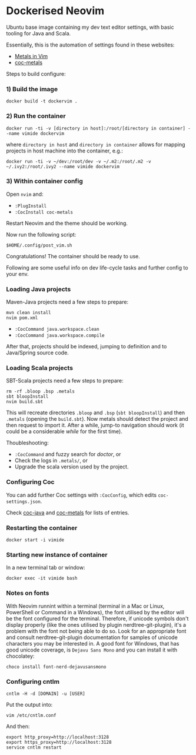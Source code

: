 # Dockerised Neovim

Ubuntu base image containing my dev text editor settings, with basic tooling for Java and Scala.

Essentially, this is the automation of settings found in these websites:
- [Metals in Vim](https://scalameta.org/metals/docs/editors/vim.html)
- [coc-metals](https://github.com/scalameta/coc-metals)

Steps to build configure:

### 1) Build the image

    docker build -t dockervim .

### 2) Run the container

    docker run -ti -v [directory in host]:/root/[directory in container] --name vimide dockervim

where `directory in host` and `directory in container` allows for mapping projects in host machine into the container, e.g.:

    docker run -ti -v ~/dev:/root/dev -v ~/.m2:/root/.m2 -v ~/.ivy2:/root/.ivy2 --name vimide dockervim

### 3) Within container config

Open `nvim` and:

- `:PlugInstall`
- `:CocInstall coc-metals`

Restart Neovim and the theme should be working.

Now run the following script:

    $HOME/.config/post_vim.sh

Congratulations! The container should be ready to use.

Following are some useful info on dev life-cycle tasks and further config to your env.

### Loading Java projects

Maven-Java projects need a few steps to prepare:

    mvn clean install
    nvim pom.xml

- `:CocCommand java.workspace.clean`
- `:CocCommand java.workspace.compile`

After that, projects should be indexed, jumping to definition and to Java/Spring source code.

### Loading Scala projects

SBT-Scala projects need a few steps to prepare:

    rm -rf .bloop .bsp .metals
    sbt bloopInstall
    nvim build.sbt

This will recreate directories `.bloop` and `.bsp` (`sbt bloopInstall`) and then `.metals` (opening the `build.sbt`). Now metals should detect the project and then request to import it. After a while, jump-to navigation should work (it could be a considerable *while* for the first time).

Thoubleshooting:

- `:CocCommand` and fuzzy search for *doctor*, or
- Check the logs in `.metals/`, or
- Upgrade the scala version used by the project.

### Configuring Coc

You can add further Coc settings with `:CocConfig`, which edits `coc-settings.json`.

Check [coc-java](https://github.com/neoclide/coc-java) and [coc-metals](https://github.com/scalameta/coc-metals) for lists of entries.

### Restarting the container

    docker start -i vimide

### Starting new instance of container

In a new terminal tab or window:

    docker exec -it vimide bash

### Notes on fonts

With Neovim runnint within a terminal (terminal in a Mac or Linux, PowerShell or Command in a Windows), the font utilised by the editor will be the font configured for the terminal.  Therefore, if unicode symbols don't display properly (like the ones utilised by plugin nerdtree-git-plugin), it's a problem with the font not being able to do so.  Look for an appropriate font and consult nerdtree-git-plugin documentation for samples of unicode characters you may be interested in.
A good font for Windows, that has good unicode coverage, is `Dejavu Sans Mono` and you can install it with chocolatey:

    choco install font-nerd-dejavusansmono

### Configuring cntlm

    cntlm -H -d [DOMAIN] -u [USER]

Put the output into:

    vim /etc/cntlm.conf

And then:

    export http_proxy=http://localhost:3128
    export https_proxy=http://localhost:3128
    service cntlm restart
